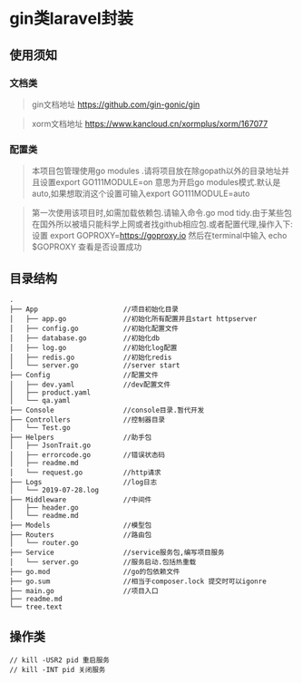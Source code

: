 # gin类laravel封装

## 使用须知
### 文档类
> gin文档地址 https://github.com/gin-gonic/gin

> xorm文档地址 https://www.kancloud.cn/xormplus/xorm/167077

### 配置类
> 本项目包管理使用go modules .请将项目放在除gopath以外的目录地址并且设置export GO111MODULE=on
意思为开启go modules模式.默认是auto,如果想取消这个设置可输入export GO111MODULE=auto

> 第一次使用该项目时,如需加载依赖包.请输入命令.go mod tidy.由于某些包在国外所以被墙只能科学上网或者找github相应包.或者配置代理,操作入下:设置
export GOPROXY=https://goproxy.io 然后在terminal中输入 echo $GOPROXY 查看是否设置成功

## 目录结构
```
.
├── App                     //项目初始化目录
│   ├── app.go              //初始化所有配置并且start httpserver
│   ├── config.go           //初始化配置文件
│   ├── database.go         //初始化db
│   ├── log.go              //初始化log配置
│   ├── redis.go            //初始化redis
│   └── server.go           //server start
├── Config                  //配置文件
│   ├── dev.yaml            //dev配置文件
│   ├── product.yaml        
│   └── qa.yaml
├── Console                 //console目录.暂代开发
├── Controllers             //控制器目录
│   └── Test.go
├── Helpers                 //助手包
│   ├── JsonTrait.go        
│   ├── errorcode.go        //错误状态码
│   ├── readme.md           
│   └── request.go          //http请求
├── Logs                    //log日志
│   └── 2019-07-28.log
├── Middleware              //中间件
│   ├── header.go
│   └── readme.md
├── Models                  //模型包
├── Routers                 //路由包
│   └── router.go
├── Service                 //service服务包,编写项目服务
│   └── server.go           //服务启动.包括热重载
├── go.mod                  //go的包依赖文件
├── go.sum                  //相当于composer.lock 提交时可以igonre
├── main.go                 //项目入口
├── readme.md               
└── tree.text
```
## 操作类
    // kill -USR2 pid 重启服务
    // kill -INT pid 关闭服务
